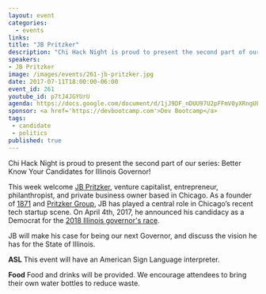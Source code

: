 ```yaml
---
layout: event
categories: 
  - events
links:
title: "JB Pritzker"
description: "Chi Hack Night is proud to present the second part of our series: Better Know Your Candidates for Illinois Governor! This week welcome JB Pritzker, venture capitalist, entrepreneur, philanthropist, and private business owner based in Chicago. JB will make his case for being our next Governor, and discuss the vision he has for the State of Illinois."
speakers:
- JB Pritzker
image: /images/events/261-jb-pritzker.jpg
date: 2017-07-11T18:00:00-06:00
event_id: 261
youtube_id: p7tJ4JGYUrU
agenda: https://docs.google.com/document/d/1jJ9DF_nDUU97U2pFFmV0yXRngUFlZIJ-v5ROcoEI0oQ/edit#
sponsor: <a href='https://devbootcamp.com'>Dev Bootcamp</a>
tags: 
 - candidate
 - politics
published: true
---
```


Chi Hack Night is proud to present the second part of our series: Better Know Your Candidates for Illinois Governor!

This week welcome [JB Pritzker](https://en.wikipedia.org/wiki/J._B._Pritzker), venture capitalist, entrepreneur, philanthropist, and private business owner based in Chicago. As a founder of [1871](http://1871.com) and [Pritzker Group](https://www.pritzkergroup.com/), JB has played a central role in Chicago’s recent tech startup scene. On April 4th, 2017, he announced his candidacy as a Democrat for the [2018 Illinois governor's race](https://en.wikipedia.org/wiki/Illinois_gubernatorial_election,_2018).

JB will make his case for being our next Governor, and discuss the vision he has for the State of Illinois.


**ASL** This event will have an American Sign Language interpreter.

**Food** Food and drinks will be provided. We encourage attendees to bring their own water bottles to reduce waste.